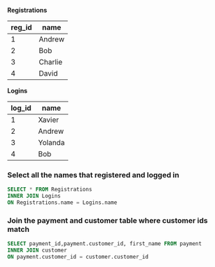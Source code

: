 
**Registrations**

| reg_id | name    |
| ------ | ------- |
| 1      | Andrew  |
| 2      | Bob     |
| 3      | Charlie |
| 4      | David   |

**Logins**

| log_id | name    |
| ------ | ------- |
| 1      | Xavier  |
| 2      | Andrew  |
| 3      | Yolanda |
| 4      | Bob     |

### Select all the names that registered and logged in 

```sql
SELECT * FROM Registrations
INNER JOIN Logins
ON Registrations.name = Logins.name
```

### Join the payment and customer table where customer ids match

```sql
SELECT payment_id,payment.customer_id, first_name FROM payment
INNER JOIN customer
ON payment.customer_id = customer.customer_id
```
